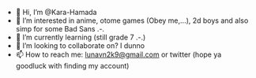 - 👋 Hi, I’m @Kara-Hamada
- 👀 I’m interested in anime, otome games (Obey me,...), 2d boys and also simp for some Bad Sans .-.
- 🌱 I’m currently learning (still grade 7 .-.)
- 💞️ I’m looking to collaborate on? I dunno
- 📫 How to reach me: lunavn2k9@gmail.com or twitter (hope ya goodluck with finding my account)

<!---
Kara-Hamada/Kara-Hamada is a ✨ special ✨ repository because its `README.md` (this file) appears on your GitHub profile.
You can click the Preview link to take a look at your changes.
--->

